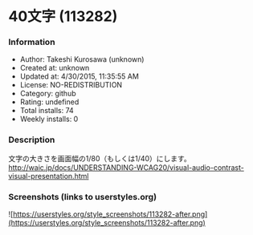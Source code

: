 # 40文字 (113282)

### Information
- Author: Takeshi Kurosawa (unknown)
- Created at: unknown
- Updated at: 4/30/2015, 11:35:55 AM
- License: NO-REDISTRIBUTION
- Category: github
- Rating: undefined
- Total installs: 74
- Weekly installs: 0


### Description
文字の大きさを画面幅の1/80（もしくは1/40）にします。
http://waic.jp/docs/UNDERSTANDING-WCAG20/visual-audio-contrast-visual-presentation.html


### Screenshots (links to userstyles.org)
![https://userstyles.org/style_screenshots/113282-after.png](https://userstyles.org/style_screenshots/113282-after.png)


